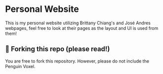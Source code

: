 # Personal Website

This is my personal website utilizing Brittany Chiang's and José Andres webpages, feel free to look at their pages as the layout and UI is used from them!


## 🚨 Forking this repo (please read!)
You are free to fork this repository. However, please do not include the Penguin Voxel.


